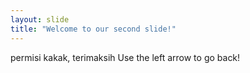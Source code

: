 ```yaml
---
layout: slide
title: "Welcome to our second slide!"
---
```

permisi kakak, terimaksih
Use the left arrow to go back!
